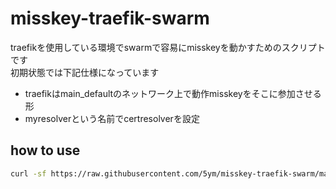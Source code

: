 # misskey-traefik-swarm

traefikを使用している環境でswarmで容易にmisskeyを動かすためのスクリプトです  
初期状態では下記仕様になっています

- traefikはmain_defaultのネットワーク上で動作misskeyをそこに参加させる形
- myresolverという名前でcertresolverを設定

## how to use

```sh
curl -sf https://raw.githubusercontent.com/5ym/misskey-traefik-swarm/main/init.sh | sh -s
```
